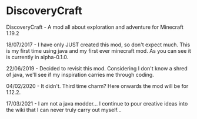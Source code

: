 # DiscoveryCraft
DiscoveryCraft - A mod all about exploration and adventure for Minecraft 1.19.2

18/07/2017 - I have only JUST created this mod, so don't expect much. This is my first time using java and my first ever minecraft mod. As you can see it is currently in alpha-0.1.0.

22/06/2019 - Decided to revisit this mod. Considering I don't know a shred of java, we'll see if my inspiration carries me through coding.

04/02/2020 - It didn't. Third time charm? Here onwards the mod will be for 1.12.2.

17/03/2021 - I am not a java modder... I continue to pour creative ideas into the wiki that I can never truly carry out myself...
